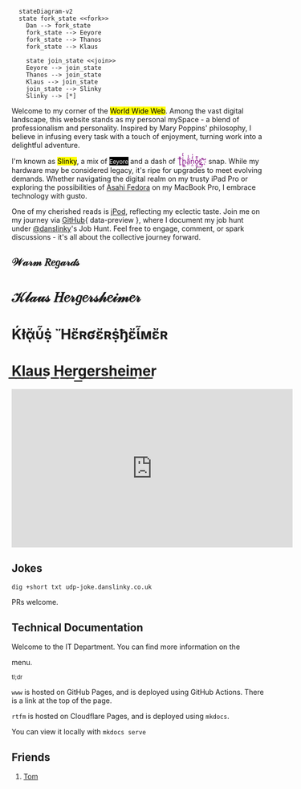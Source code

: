 ``` mermaid
  stateDiagram-v2
  state fork_state <<fork>>
    Dan --> fork_state
    fork_state --> Eeyore
    fork_state --> Thanos
    fork_state --> Klaus

    state join_state <<join>>
    Eeyore --> join_state
    Thanos --> join_state
    Klaus --> join_state
    join_state --> Slinky
    Slinky --> [*]
```

Welcome to my corner of the <mark>World Wide Web</mark>. Among the vast digital landscape, this website stands as my personal mySpace - a blend of professionalism and personality. Inspired by Mary Poppins' philosophy, I believe in infusing every task with a touch of enjoyment, turning work into a delightful adventure.

I'm known as <mark><large>Slinky</large></mark>, a mix of <mark style=color:white;background-color:black><small>Eeyore</small></mark>  and a dash of <mark style=color:purple;background-color:transparent>T̨͈͗̌ͥḣ̖̻͛̓ā̤̓̍͘ṇ̤͛̒̍o̯̱̊͊͢s̠҉͍͊ͅ''</mark> snap. While my hardware may be considered legacy, it's ripe for upgrades to meet evolving demands. Whether navigating the digital realm on my trusty iPad Pro or exploring the possibilities of [Asahi Fedora](https://asahilinux.org/) on my MacBook Pro, I embrace technology with gusto.

One of my cherished reads is [jPod](rtfm/index.md), reflecting my eclectic taste. Join me on my journey via [GitHub](rtfm/github.md){ data-preview }, where I document my job hunt under [@danslinky](https://github.com/danslinky)'s Job Hunt. Feel free to engage, comment, or spark discussions - it's all about the collective journey forward.

<h2>𝒲𝒶𝓇𝓂 𝑅𝑒𝑔𝒶𝓇𝒹𝓈</h2>
<h1>𝒦𝓁𝒶𝓊𝓈 𝐻𝑒𝓇𝑔𝑒𝓇𝓈𝒽𝑒𝒾𝓂𝑒𝓇</h1>
<h1>Ḱłᾄὗṩ Ἤἔʀʛἔʀṩђἔἷмἔʀ</h1>
<h1>K͟l͟a͟u͟s͟ H͟e͟r͟g͟e͟r͟s͟h͟e͟i͟m͟e͟r͟</h1>

<iframe width="560" height="315" src="https://www.youtube.com/embed/TcGUq53OXJc?si=-HF_EE1vSyAPNgv7&amp;clip=UgkxXDTG-KsrnbG0r2rfElML2bWChXObOOb-&amp;clipt=ENjxFhjb9Rc" title="YouTube video player" frameborder="0" allow="accelerometer; autoplay; clipboard-write; encrypted-media; gyroscope; picture-in-picture; web-share" allowfullscreen></iframe>

## Jokes

```sh
dig +short txt udp-joke.danslinky.co.uk
```

PRs welcome.

## Technical Documentation

Welcome to the IT Department. You can find more information on the <nav> menu.

<small>tl;dr</small>

`www` is hosted on GitHub Pages, and is deployed using GitHub Actions. There is a link at the top of the page.

`rtfm` is hosted on Cloudflare Pages, and is deployed using `mkdocs`.

You can view it locally with `mkdocs serve`

## Friends

 1. [Tom](https://en.wikipedia.org/wiki/Tom_Anderson)
 